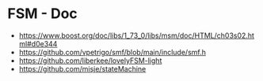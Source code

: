 # FSM - Doc

* https://www.boost.org/doc/libs/1_73_0/libs/msm/doc/HTML/ch03s02.html#d0e344
* https://github.com/vpetrigo/smf/blob/main/include/smf.h
* https://github.com/liberkee/lovelyFSM-light
* https://github.com/misje/stateMachine

